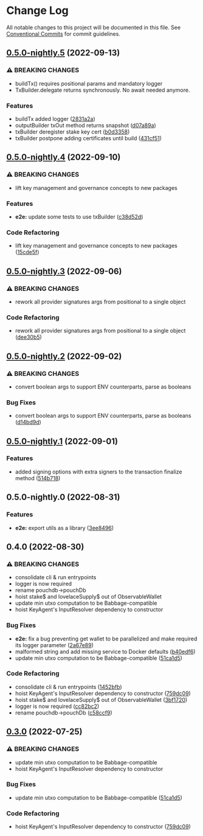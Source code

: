 # Change Log

All notable changes to this project will be documented in this file.
See [Conventional Commits](https://conventionalcommits.org) for commit guidelines.

## [0.5.0-nightly.5](https://github.com/input-output-hk/cardano-js-sdk/compare/@cardano-sdk/e2e@0.5.0-nightly.4...@cardano-sdk/e2e@0.5.0-nightly.5) (2022-09-13)


### ⚠ BREAKING CHANGES

* buildTx() requires positional params and mandatory logger
* TxBuilder.delegate returns synchronously. No await needed anymore.

### Features

* buildTx added logger ([2831a2a](https://github.com/input-output-hk/cardano-js-sdk/commit/2831a2ac99909fa6f2641f27c633932a4cbdb588))
* outputBuilder txOut method returns snapshot ([d07a89a](https://github.com/input-output-hk/cardano-js-sdk/commit/d07a89a7cb5610768daccc92058595906ea344d2))
* txBuilder deregister stake key cert ([b0d3358](https://github.com/input-output-hk/cardano-js-sdk/commit/b0d335861e2fa2274740f34240dba041e295fef2))
* txBuilder postpone adding certificates until build ([431cf51](https://github.com/input-output-hk/cardano-js-sdk/commit/431cf51a1903eaf7ece50228c587ebea4ccd5fc9))



## [0.5.0-nightly.4](https://github.com/input-output-hk/cardano-js-sdk/compare/@cardano-sdk/e2e@0.5.0-nightly.3...@cardano-sdk/e2e@0.5.0-nightly.4) (2022-09-10)


### ⚠ BREAKING CHANGES

* lift key management and governance concepts to new packages

### Features

* **e2e:** update some tests to use txBuilder ([c38d52d](https://github.com/input-output-hk/cardano-js-sdk/commit/c38d52daef9d48fe2c59a383469fa7de57fa6e20))


### Code Refactoring

* lift key management and governance concepts to new packages ([15cde5f](https://github.com/input-output-hk/cardano-js-sdk/commit/15cde5f9becff94dac17278cb45e3adcaac763b5))



## [0.5.0-nightly.3](https://github.com/input-output-hk/cardano-js-sdk/compare/@cardano-sdk/e2e@0.5.0-nightly.2...@cardano-sdk/e2e@0.5.0-nightly.3) (2022-09-06)


### ⚠ BREAKING CHANGES

* rework all provider signatures args from positional to a single object

### Code Refactoring

* rework all provider signatures args from positional to a single object ([dee30b5](https://github.com/input-output-hk/cardano-js-sdk/commit/dee30b52af5edc1241142a2c06708266a1ae7fa4))



## [0.5.0-nightly.2](https://github.com/input-output-hk/cardano-js-sdk/compare/@cardano-sdk/e2e@0.5.0-nightly.1...@cardano-sdk/e2e@0.5.0-nightly.2) (2022-09-02)


### ⚠ BREAKING CHANGES

* convert boolean args to support ENV counterparts, parse as booleans

### Bug Fixes

* convert boolean args to support ENV counterparts, parse as booleans ([d14bd9d](https://github.com/input-output-hk/cardano-js-sdk/commit/d14bd9d8aeec64f04aab094e0aceb8dc5b803926))



## [0.5.0-nightly.1](https://github.com/input-output-hk/cardano-js-sdk/compare/@cardano-sdk/e2e@0.5.0-nightly.0...@cardano-sdk/e2e@0.5.0-nightly.1) (2022-09-01)


### Features

* added signing options with extra signers to the transaction finalize method ([514b718](https://github.com/input-output-hk/cardano-js-sdk/commit/514b718825af93965739ec5f890f6be2aacf4f48))



## 0.5.0-nightly.0 (2022-08-31)


### Features

* **e2e:** export utils as a library ([3ee8496](https://github.com/input-output-hk/cardano-js-sdk/commit/3ee8496177f4719449c869d09d9ea7a47fc38a22))



## 0.4.0 (2022-08-30)


### ⚠ BREAKING CHANGES

* consolidate cli & run entrypoints
* logger is now required
* rename pouchdb->pouchDb
* hoist stake$ and lovelaceSupply$ out of ObservableWallet
* update min utxo computation to be Babbage-compatible
* hoist KeyAgent's InputResolver dependency to constructor

### Bug Fixes

* **e2e:** fix a bug preventing get wallet to be parallelized and make required its logger parameter ([2a67e89](https://github.com/input-output-hk/cardano-js-sdk/commit/2a67e89720e396cc393fc70728590ba333068a2e))
* malformed string and add missing service to Docker defaults ([b40edf6](https://github.com/input-output-hk/cardano-js-sdk/commit/b40edf6f2aec7d654206725e38c88ab1f60d8222))
* update min utxo computation to be Babbage-compatible ([51ca1d5](https://github.com/input-output-hk/cardano-js-sdk/commit/51ca1d5716b62b47d211475aba1be4a6d5782397))


### Code Refactoring

* consolidate cli & run entrypoints ([1452bfb](https://github.com/input-output-hk/cardano-js-sdk/commit/1452bfb4935129a37dbd83680d623dca081f3948))
* hoist KeyAgent's InputResolver dependency to constructor ([759dc09](https://github.com/input-output-hk/cardano-js-sdk/commit/759dc09b427831cb193f1c0a545901abd4d50254))
* hoist stake$ and lovelaceSupply$ out of ObservableWallet ([3bf1720](https://github.com/input-output-hk/cardano-js-sdk/commit/3bf17200c8bae46b02817c16e5138d3678cfa3f5))
* logger is now required ([cc82bc2](https://github.com/input-output-hk/cardano-js-sdk/commit/cc82bc27539e3ff07f7c2d5816fa7e70c32d06ac))
* rename pouchdb->pouchDb ([c58ccf9](https://github.com/input-output-hk/cardano-js-sdk/commit/c58ccf9f7a8f701dce87e2f6ddc2f28c0aa68745))



## [0.3.0](https://github.com/input-output-hk/cardano-js-sdk/compare/0.3.0...@cardano-sdk/e2e@0.3.0) (2022-07-25)


### ⚠ BREAKING CHANGES

* update min utxo computation to be Babbage-compatible
* hoist KeyAgent's InputResolver dependency to constructor

### Bug Fixes

* update min utxo computation to be Babbage-compatible ([51ca1d5](https://github.com/input-output-hk/cardano-js-sdk/commit/51ca1d5716b62b47d211475aba1be4a6d5782397))


### Code Refactoring

* hoist KeyAgent's InputResolver dependency to constructor ([759dc09](https://github.com/input-output-hk/cardano-js-sdk/commit/759dc09b427831cb193f1c0a545901abd4d50254))
